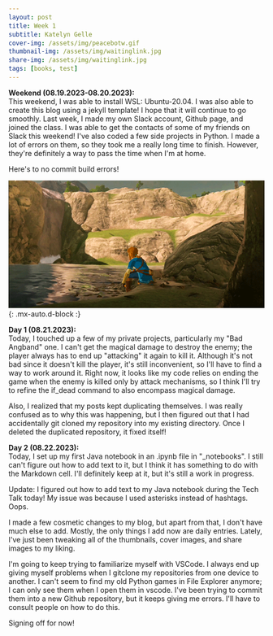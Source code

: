 ```yaml
---
layout: post
title: Week 1
subtitle: Katelyn Gelle
cover-img: /assets/img/peacebotw.gif
thumbnail-img: /assets/img/waitinglink.jpg
share-img: /assets/img/waitinglink.jpg
tags: [books, test]
---
```


**Weekend (08.19.2023-08.20.2023):**  
This weekend, I was able to install WSL: Ubuntu-20.04. I was also able to create this blog using a jekyll template! I hope that it will continue to go smoothly. Last week, I made my own Slack account, Github page, and joined the class. I was able to get the contacts of some of my friends on Slack this weekend! I've also coded a few side projects in Python. I made a lot of errors on them, so they took me a really long time to finish. However, they're definitely a way to pass the time when I'm at home.  

Here's to no commit build errors!

![Wading](/assets/img/wadelink.gif "I've also just figured out how to add images. I am going to abuse this."){: .mx-auto.d-block :}

**Day 1 (08.21.2023):**  
Today, I touched up a few of my private projects, particularly my "Bad Angband" one. I can't get the magical damage to destroy the enemy; the player always has to end up "attacking" it again to kill it. Although it's not bad since it doesn't kill the player, it's still inconvenient, so I'll have to find a way to work around it. Right now, it looks like my code relies on ending the game when the enemy is killed only by attack mechanisms, so I think I'll try to refine the if_dead command to also encompass magical damage.  

Also, I realized that my posts kept duplicating themselves. I was really confused as to why this was happening, but I then figured out that I had accidentally git cloned my repository into my existing directory. Once I deleted the duplicated repository, it fixed itself!

**Day 2 (08.22.2023):**  
Today, I set up my first Java notebook in an .ipynb file in "_notebooks". I still can't figure out how to add text to it, but I think it has something to do with the Markdown cell. I'll definitely keep at it, but it's still a work in progress.  

Update: I figured out how to add text to my Java notebook during the Tech Talk today! My issue was because I used asterisks instead of hashtags. Oops.  

I made a few cosmetic changes to my blog, but apart from that, I don't have much else to add. Mostly, the only things I add now are daily entries. Lately, I've just been tweaking all of the thumbnails, cover images, and share images to my liking.  

I'm going to keep trying to familiarize myself with VSCode. I always end up giving myself problems when I gitclone my repositories from one device to another. I can't seem to find my old Python games in File Explorer anymore; I can only see them when I open them in vscode. I've been trying to commit them into a new Github repository, but it keeps giving me errors. I'll have to consult people on how to do this.  

Signing off for now!